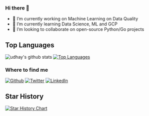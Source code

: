 ### Hi there 👋

- 🔭 I’m currently working on Machine Learning on Data Quality
- 🌱 I’m currently learning Data Science, ML and GCP
- 👯 I’m looking to collaborate on open-source Python/Go projects

<!--
**udhayprakash/udhayprakash** is a ✨ _special_ ✨ repository because its `README.md` (this file) appears on your GitHub profile.

Here are some ideas to get you started:

- 🤔 I’m looking for help with ...
- 💬 Ask me about ...
- 📫 How to reach me: ...
- 😄 Pronouns: ...
- ⚡ Fun fact: ...
-->


## Top Languages

![udhay's github stats](https://github-readme-stats.vercel.app/api?username=udhayprakash&show_icons=true&theme=radical&count_private=true)
[![Top Languages](https://github-readme-stats.vercel.app/api/top-langs/?username=udhayprakash&layout=compact&theme=radical)](https://github.com/anuraghazra/github-readme-stats)

<h3>Where to find me</h3>
<p>
	<a href="https://github.com/udhayprakash" target="_blank"><img alt="Github" src="https://img.shields.io/badge/GitHub-%2312100E.svg?&style=for-the-badge&logo=Github&logoColor=white" /></a> 
	<a href="https://twitter.com/uday3prakash" target="_blank"><img alt="Twitter" src="https://img.shields.io/badge/twitter-%231DA1F2.svg?&style=for-the-badge&logo=twitter&logoColor=white" /></a> 
	<a href="https://www.linkedin.com/in/udhayprakashpethakamsetty/" target="_blank"><img alt="LinkedIn" src="https://img.shields.io/badge/linkedin-%230077B5.svg?&style=for-the-badge&logo=linkedin&logoColor=white" /></a> 
</p>

## Star History

[![Star History Chart](https://api.star-history.com/svg?repos=udhayprakash/PythonMaterial,udhayprakash/GoLangMaterial,udhayprakash/DataScienceMaterial,udhayprakash/Python_for_interview_preparation,udhayprakash/RustMaterial&type=Date)](https://star-history.com/#udhayprakash/PythonMaterial&udhayprakash/GoLangMaterial&udhayprakash/DataScienceMaterial&udhayprakash/Python_for_interview_preparation&udhayprakash/RustMaterial&Date)
